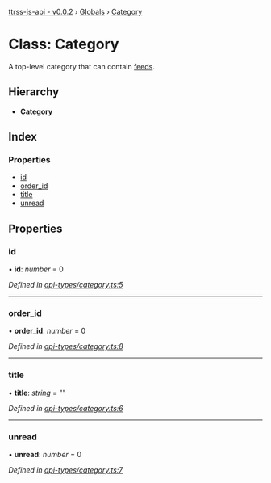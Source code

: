 [ttrss-js-api - v0.0.2](../README.md) › [Globals](../globals.md) › [Category](category.md)

# Class: Category

A top-level category that can contain [feeds](feed.md).

## Hierarchy

* **Category**

## Index

### Properties

* [id](category.md#id)
* [order_id](category.md#order_id)
* [title](category.md#title)
* [unread](category.md#unread)

## Properties

###  id

• **id**: *number* = 0

*Defined in [api-types/category.ts:5](https://github.com/fchristl/ttrss-js-api/blob/8dc74c7/src/api-types/category.ts#L5)*

___

###  order_id

• **order_id**: *number* = 0

*Defined in [api-types/category.ts:8](https://github.com/fchristl/ttrss-js-api/blob/8dc74c7/src/api-types/category.ts#L8)*

___

###  title

• **title**: *string* = ""

*Defined in [api-types/category.ts:6](https://github.com/fchristl/ttrss-js-api/blob/8dc74c7/src/api-types/category.ts#L6)*

___

###  unread

• **unread**: *number* = 0

*Defined in [api-types/category.ts:7](https://github.com/fchristl/ttrss-js-api/blob/8dc74c7/src/api-types/category.ts#L7)*
